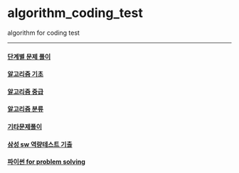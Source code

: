 # algorithm_coding_test
algorithm for coding test

---
#### [단계별 문제 풀이](Step_by_step_problems)
#### [알고리즘 기초](Algorithm_basics)
#### [알고리즘 중급](Algorithm_Intermediate)
#### [알고리즘 분류](Classification)
#### [기타문제풀이](Etc)
#### [삼성 sw 역량테스트 기출](Samsung_SW_test)
#### [파이썬 for problem solving](ps_python)
